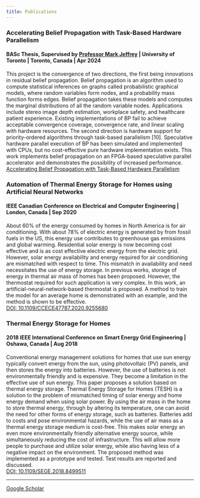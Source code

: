 ```yaml
---
title: Publications
---
```


### Accelerating Belief Propagation with Task-Based Hardware Parallelism

#### BASc Thesis, Supervised by [Professor Mark Jeffrey](https://www.eecg.utoronto.ca/~mcj/) | University of Toronto | Toronto, Canada | Apr 2024

This project is the convergence of two directions, the first being innovations in residual belief propagation. Belief propagation is an algorithm used to compute statistical inferences on graphs called probabilistic graphical models, where random variables form nodes, and a probability mass function forms edges. Belief propagation takes these models and computes the marginal distributions of all the random variable nodes. Applications include stereo image depth estimation, workplace safety, and healthcare patient experience. Existing implementations of BP fail to achieve acceptable convergence coverage, convergence rate, and linear scaling with hardware resources. The second direction is hardware support for priority-ordered algorithms through task-based parallelism [10]. Speculative hardware parallel execution of BP has been simulated and implemented with CPUs, but no cost-effective pure hardware implementation exists. This work implements belief propagation on an FPGA-based speculative parallel accelerator and demonstrates the possibility of increased performance. <br>
[Accelerating Belief Propagation with Task-Based Hardware Parallelism](/assets/bv-basc-thesis.pdf) 

### Automation of Thermal Energy Storage for Homes using Artificial Neural Networks
#### IEEE Canadian Conference on Electrical and Computer Engineering | London, Canada | Sep 2020
About 60% of the energy consumed by homes in North America is for air conditioning. With about 78% of electric energy is generated by from fossil fuels in the US, this energy use contributes to greenhouse gas emissions and global warming. Residential solar energy is now becoming cost effective and is as cost effective electric energy from the electric grid. However, solar energy availability and energy required for air conditioning are mismatched with respect to time. This mismatch in availability and need necessitates the use of energy storage. In previous works, storage of energy in thermal air mass of homes has been proposed. However, the thermostat required for such application is very complex. In this work, an artificial-neural-network-based thermostat is proposed. A method to train the model for an average home is demonstrated with an example, and the method is shown to be effective. <br>
[DOI: 10.1109/CCECE47787.2020.9255680](https://doi.org/10.1109/CCECE47787.2020.9255680)

### Thermal Energy Storage for Homes
#### 2018 IEEE International Conference on Smart Energy Grid Engineering | Oshawa, Canada | Aug 2018
Conventional energy management solutions for homes that use sun energy typically convert energy from the sun, using photovoltaic (PV) panels, and then stores the energy into batteries. However, the use of batteries is not environmentally friendly and is expensive. They become a limitation in the effective use of sun energy. This paper proposes a solution based on thermal energy storage. Thermal Energy Storage for Homes (TESH) is a solution to the problem of mismatched timing of solar energy and home energy demand when using solar power. By using the air mass in the home to store thermal energy, through by altering its temperature, one can avoid the need for other forms of energy storage, such as batteries. Batteries add to costs and pose environmental hazards, while the use of air mass as a thermal energy storage medium is cost-free. This makes solar energy an even more environmentally friendly alternative energy source, while simultaneously reducing the cost of infrastructure. This will allow more people to purchase and utilize solar energy, while also having less of a negative impact on the environment. The proposed method was implemented as a prototype and tested. Test results are reported and discussed. <br>
[DOI: 10.1109/SEGE.2018.8499511](https://doi.org/10.1109/SEGE.2018.8499511) 

<hr>
<a href="https://scholar.google.com/citations?user=5_CuemEAAAAJ" class="mb-1 btn btn-lg btn-primary"><i class="bi bi-mortarboard-fill"></i> Google Scholar </a>
